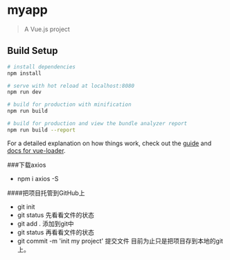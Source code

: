 # myapp

> A Vue.js project

## Build Setup

``` bash
# install dependencies
npm install

# serve with hot reload at localhost:8080
npm run dev

# build for production with minification
npm run build

# build for production and view the bundle analyzer report
npm run build --report
```

For a detailed explanation on how things work, check out the [guide](http://vuejs-templates.github.io/webpack/) and [docs for vue-loader](http://vuejs.github.io/vue-loader).


###下载axios
+ npm i axios -S

####把项目托管到GitHub上
+ git init
+ git status  先看看文件的状态
+ git add .   添加到git中
+ git status  再看看文件的状态   
+ git commit -m 'init my project' 提交文件
目前为止只是把项目存到本地的git上。